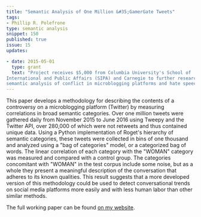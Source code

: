 ```yaml
---
title: "Semantic Analysis of One Million &#35;GamerGate Tweets"
tags:
- Phillip R. Polefrone
type: semantic analysis
snippet: 150
published: true
issue: 15
updates:

- date: 2015-05-01
  type: grant
  text: "Project receives $5,000 from Columbia University's School of
International and Public Affairs (SIPA) and Carnegie to further research on
semantic analysis of conflict in microblogging platforms and hate speech."
---
```


This paper develops a methodology for describing the contents of a controversy
on a microblogging platform (Twitter) by measuring correlations in broad
semantic categories. Over one million tweets were gathered daily from November
2015 to June 2016 using Tweepy and the Twitter API, over 280,000 of which were
not retweets and thus contained unique data. Using a Python implementation of
Roget's hierarchy of semantic categories, these tweets were collected in bins
of one thousand and analyzed using a "bag of categories" model, or
a categorized bag of words. The linear correlation of each category with the
"WOMAN" category was measured and compared with a control group. The categories
concomitant with "WOMAN" in the test corpus include some noise, but as a whole
they present a meaningful description of the conversation that adheres to its
known qualities. This result suggests that a more developed version of this
methodology could be used to detect conversational trends on social media
platforms more easily and with less human labor than other similar methods.

The full working paper can be found [on my
website](https://sipa.columbia.edu/sites/default/files/14-Polefrone_GamerGate.pdf).


